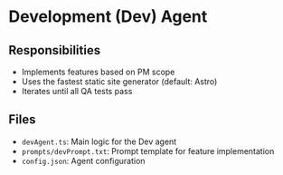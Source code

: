 # Development (Dev) Agent

## Responsibilities

- Implements features based on PM scope
- Uses the fastest static site generator (default: Astro)
- Iterates until all QA tests pass

## Files

- `devAgent.ts`: Main logic for the Dev agent
- `prompts/devPrompt.txt`: Prompt template for feature implementation
- `config.json`: Agent configuration
